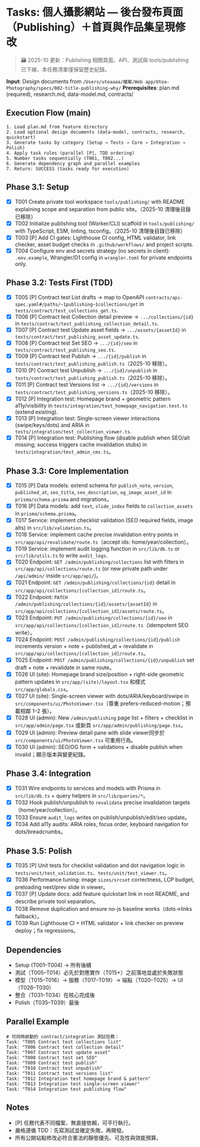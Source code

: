 # Tasks: 個人攝影網站 — 後台發布頁面（Publishing）＋首頁與作品集呈現修改

> 🗃️ 2025-10 更新：Publishing 相關頁面、API、測試與 tools/publishing 已下線，本任務清單僅保留歷史紀錄。

**Input**: Design documents from `/Users/utoaaaa/檔案/Web app/Utoa-Photography/specs/002-title-publishing-why/`
**Prerequisites**: plan.md (required), research.md, data-model.md, contracts/

## Execution Flow (main)
```
1. Load plan.md from feature directory
2. Load optional design documents (data-model, contracts, research, quickstart)
3. Generate tasks by category (Setup → Tests → Core → Integration → Polish)
4. Apply task rules (parallel [P], TDD ordering)
5. Number tasks sequentially (T001, T002...)
6. Generate dependency graph and parallel examples
7. Return: SUCCESS (tasks ready for execution)
```

## Phase 3.1: Setup
- [x] T001 Create private tool workspace `tools/publishing/` with README explaining scope and separation from public site。（2025-10 清理後目錄已移除）
- [x] T002 Initialize publishing tool (Worker/CLI) scaffold in `tools/publishing/` with TypeScript, ESM, linting, tsconfig。（2025-10 清理後目錄已移除）
- [x] T003 [P] Add CI gates: Lighthouse CI config, HTML validator, link checker, asset budget checks in `.github/workflows/` and project scripts.
- [x] T004 Configure env and secrets strategy (no secrets in client): `.env.example`, Wrangler/D1 config in `wrangler.toml` for private endpoints only.

## Phase 3.2: Tests First (TDD)
- [x] T005 [P] Contract test List drafts → map to OpenAPI `contracts/api-spec.yaml#/paths/~1publishing~1collections/get` in `tests/contract/test_collections_get.ts`.
- [x] T006 [P] Contract test Collection detail preview → `.../collections/{id}` in `tests/contract/test_publishing_collection_detail.ts`.
- [x] T007 [P] Contract test Update asset fields → `.../assets/{assetId}` in `tests/contract/test_publishing_asset_update.ts`.
- [x] T008 [P] Contract test Set SEO → `.../{id}/seo` in `tests/contract/test_publishing_seo.ts`.
- [x] T009 [P] Contract test Publish → `.../{id}/publish` in `tests/contract/test_publishing_publish.ts`（2025-10 移除）。
- [x] T010 [P] Contract test Unpublish → `.../{id}/unpublish` in `tests/contract/test_publishing_publish.ts`（2025-10 移除）。
- [x] T011 [P] Contract test Versions list → `.../{id}/versions` in `tests/contract/test_publishing_versions.ts`（2025-10 移除）。
- [x] T012 [P] Integration test: Homepage brand + geometric pattern a11y/visibility in `tests/integration/test_homepage_navigation.test.ts` (extend existing).
- [x] T013 [P] Integration test: Single-screen viewer interactions (swipe/keys/dots) and ARIA in `tests/integration/test_collection_viewer.ts`.
- [x] T014 [P] Integration test: Publishing flow (disable publish when SEO/alt missing; success triggers cache invalidation stubs) in `tests/integration/test_admin_cms.ts`。

## Phase 3.3: Core Implementation
- [x] T015 [P] Data models: extend schema for `publish_note`, `version`, `published_at`, `seo_title`, `seo_description`, `og_image_asset_id` in `prisma/schema.prisma` and migrations。
- [x] T016 [P] Data models: add `text`, `slide_index` fields to `collection_assets` in `prisma/schema.prisma`。
- [x] T017 Service: implement checklist validation (SEO required fields, image alts) in `src/lib/validation.ts`。
- [x] T018 Service: implement cache precise invalidation entry points in `src/app/api/revalidate/route.ts`（accept ids: home/year/collection）。
- [x] T019 Service: implement audit logging function in `src/lib/db.ts` or `src/lib/utils.ts` to write `audit_logs`.
- [x] T020 Endpoint: `GET /admin/publishing/collections` list with filters in `src/app/api/collections/route.ts` (or new private path under `/api/admin/` inside `src/app/api/`)。
- [x] T021 Endpoint: `GET /admin/publishing/collections/{id}` detail in `src/app/api/collections/[collection_id]/route.ts`。
- [x] T022 Endpoint: `PATCH /admin/publishing/collections/{id}/assets/{assetId}` in `src/app/api/collections/[collection_id]/assets/route.ts`。
- [x] T023 Endpoint: `PUT /admin/publishing/collections/{id}/seo` in `src/app/api/collections/[collection_id]/route.ts`（idempotent SEO write）。
- [x] T024 Endpoint: `POST /admin/publishing/collections/{id}/publish` increments version + note + published_at + revalidate in `src/app/api/collections/[collection_id]/route.ts`。
- [x] T025 Endpoint: `POST /admin/publishing/collections/{id}/unpublish` set draft + note + revalidate in same route。
- [x] T026 UI (site): Homepage brand size/position + right-side geometric pattern updates in `src/app/(site)/layout.tsx` 和樣式 `src/app/globals.css`。
- [x] T027 UI (site): Single-screen viewer with dots/ARIA/keyboard/swipe in `src/components/ui/PhotoViewer.tsx`（尊重 prefers-reduced-motion；預載相鄰 1–2 張）。
- [x] T028 UI (admin): New `/admin/publishing` page list + filters + checklist in `src/app/admin/page.tsx` 或新頁 `src/app/admin/publishing/page.tsx`。
- [x] T029 UI (admin): Preview detail pane with slide viewer同步於 `src/components/ui/PhotoViewer.tsx` 可重用行為。
- [x] T030 UI (admin): SEO/OG form + validations + disable publish when invalid；顯示版本與變更紀錄。

## Phase 3.4: Integration
- [x] T031 Wire endpoints to services and models with Prisma in `src/lib/db.ts` + query helpers in `src/lib/queries/*`。
- [x] T032 Hook publish/unpublish to `revalidate` precise invalidation targets（home/year/collection）。
- [x] T033 Ensure `audit_logs` writes on publish/unpublish/edit/seo update。
- [x] T034 Add a11y audits: ARIA roles, focus order, keyboard navigation for dots/breadcrumbs。

## Phase 3.5: Polish
- [x] T035 [P] Unit tests for checklist validation and dot navigation logic in `tests/unit/test_validation.ts`、`tests/unit/test_viewer.ts`。
 - [x] T036 Performance tuning: image `sizes/srcset` correctness, LCP budget, preloading next/prev slide in viewer。
 - [x] T037 [P] Update docs: add feature quickstart link in root README, and describe private tool separation。
 - [x] T038 Remove duplication and ensure no-js baseline works（dots→links fallback）。
 - [x] T039 Run Lighthouse CI + HTML validator + link checker on preview deploy；fix regressions。

## Dependencies
- Setup (T001–T004) → 所有後續
- 測試（T005–T014）必先於對應實作（T015+）之前落地並處於失敗狀態
- 模型（T015–T016）→ 服務（T017–T019）→ 端點（T020–T025）→ UI（T026–T030）
- 整合（T031–T034）在核心完成後
- Polish（T035–T039）最後

## Parallel Example
```
# 可同時啟動的 contract/integration 測試任務：
Task: "T005 Contract test collections list"  
Task: "T006 Contract test collection detail"  
Task: "T007 Contract test update asset"  
Task: "T008 Contract test set SEO"  
Task: "T009 Contract test publish"  
Task: "T010 Contract test unpublish"  
Task: "T011 Contract test versions list"  
Task: "T012 Integration test homepage brand & pattern"  
Task: "T013 Integration test single-screen viewer"  
Task: "T014 Integration test publishing flow"
```

## Notes
- [P] 任務代表不同檔案、無直接依賴，可平行執行。
- 嚴格遵循 TDD：先寫測試並確定失敗，再開發。
- 所有公開站點修改必符合憲法的靜態優先、可及性與效能預算。
